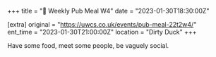 +++
title = "🍔 Weekly Pub Meal W4"
date = "2023-01-30T18:30:00Z"

[extra]
original = "https://uwcs.co.uk/events/pub-meal-22t2w4/"    
ent_time = "2023-01-30T21:00:00Z"
location = "Dirty Duck"
+++

Have some food, meet some people, be vaguely social.
